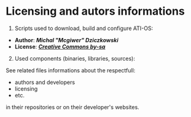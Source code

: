 # Licensing and autors informations

1. Scripts used to download, build and configure ATI-OS:

- **Author**: ***Michal "Mcgiwer" Dziczkowski***
- **License**: ***[Creative Commons by-sa](https://creativecommons.org/licenses/by-sa/4.0/)***

2. Used components (binaries, libraries, sources):

See related files informations about the respectfull:
- authors and developers
- licensing
- etc.

in their repositories or on their developer's websites.
